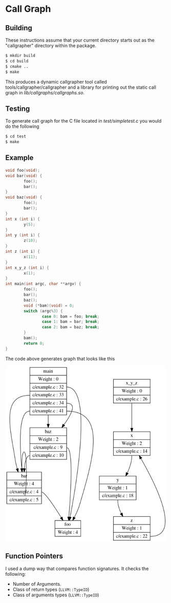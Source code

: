 # Call Graph


## Building

These instructions assume that your current directory starts out as the
"callgrapher" directory within the package.



```bash
$ mkdir build
$ cd build
$ cmake ..
$ make
```

This produces a dynamic callgrapher tool called
tools/callgrapher/callgrapher and a library for printing out the
static call graph in *lib/callgraphs/callgraphs.so*.

## Testing

To generate call graph for the C file located in *test/simpletest.c* you
would do the following

```bash
$ cd test
$ make
```


## Example

```C
void foo(void);
void bar(void) {
        foo();
        bar();
}
void baz(void) {
        foo();
        bar();
}
int x (int i) {
        y(5);
}
int y (int i) {
        z(10);
}
int z (int i) {
        x(11);
}
int x_y_z (int i) {
        x(1);
}
int main(int argc, char **argv) {
        foo();
        bar();
        baz();
        void (*bam)(void) = 0;
        switch (argc%3) {
                case 0: bam = foo; break;
                case 1: bam = bar; break;
                case 2: bam = baz; break;
        }
        bam();
        return 0;
}
```

The code above generates graph that looks like this

![call graph for test/c/example.c](graph.png)


## Function Pointers

I used a dump way that compares function signatures. It checks the following:

- Number of Arguments.
- Class of return types (`LLVM::TypeID`)
- Class of arguments types (`LLVM::TypeID`)


